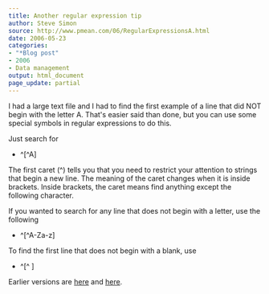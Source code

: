 ```yaml
---
title: Another regular expression tip
author: Steve Simon
source: http://www.pmean.com/06/RegularExpressionsA.html
date: 2006-05-23
categories:
- "*Blog post"
- 2006
- Data management
output: html_document
page_update: partial
---
```


I had a large text file and I had to find the first example of a line
that did NOT begin with the letter A. That's easier said than done, but
you can use some special symbols in regular expressions to do this.

Just search for

-   \^\[\^A\]

The first caret (\^) tells you that you need to restrict your attention
to strings that begin a new line. The meaning of the caret changes when
it is inside brackets. Inside brackets, the caret means find anything
except the following character.

If you wanted to search for any line that does not begin with a letter,
use the following

-   \^\[\^A-Za-z\]

To find the first line that does not begin with a blank, use

-   \^\[\^ \]

Earlier versions are [here][sim1] and [here][sim2].

[sim1]: http://www.pmean.com/06/RegularExpressionsA.html
[sim2]: http://new.pmean.com/RegularExpressionsA/


